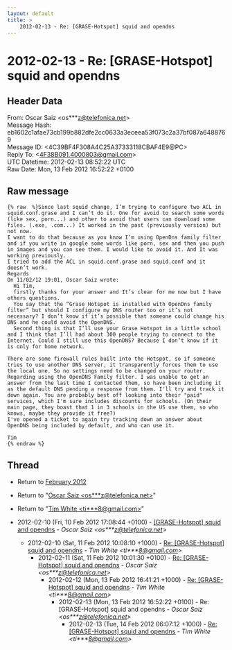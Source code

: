 ```yaml
---
layout: default
title: >
    2012-02-13 - Re: [GRASE-Hotspot] squid and opendns
---
```


# 2012-02-13 - Re: [GRASE-Hotspot] squid and opendns

## Header Data

From: Oscar Saiz \<os***z@telefonica.net\><br>
Message Hash: eb1602c1afae73cb199b882dfe2cc0633a3eceea53f073c2a37bf087a6488769<br>
Message ID: \<4C39BF4F308A4C25A37333118CBAF4E9@PC\><br>
Reply To: \<4F38B091.4000803@gmail.com\><br>
UTC Datetime: 2012-02-13 08:52:22 UTC<br>
Raw Date: Mon, 13 Feb 2012 16:52:22 +0100<br>

## Raw message

```
{% raw  %}Since last squid change, I’m trying to configure two ACL in squid.conf.grase and I can’t do it. One for avoid to search some words (like sex, porn...) and other to avoid that users can download some files. (.exe, .com...) It worked in the past (previously version) but not now.
I want to do that because as you know I’m using OpenDns family filter and if you write in google some words like porn, sex and then you push in images and you can see them. I would like to avoid it. And It was working previously.
I tried to add the ACL in squid.conf.grase and squid.conf and it doesn’t work.
Regards
On 11/02/12 19:01, Oscar Saiz wrote: 
  Hi Tim,
  firstly thanks for your answer and It’s clear for me now but I have others questions.
  You say that the “Grase Hotspot is installed with OpenDns family filter” but should I configure my DNS router too or it’s not necessary? I don’t know if it’s possible that someone could change his DNS and he could avoid the OpenDNS.
  Second thing is that I’ll use your Grase Hotspot in a little school and I think that I’ll had about 300 people trying to connect to the Internet. Could I still use this OpenDNS? Because I don’t know if it is only for home network.

There are some firewall rules built into the Hotspot, so if someone tries to use another DNS server, it transparently forces them to use the local one. So no settings need to be changed on your router.
Regarding using the OpenDNS Family filter. I was unable to get an answer from the last time I contacted them, so have been including it as the default DNS pending a response from them. I'll try and track it down again. You are probably best off looking into their "paid" services, which I'm sure includes discounts for schools. (On their main page, they boast that 1 in 3 schools in the US use them, so who knows, maybe they provide it free?)
I've opened a ticket to again try tracking down an answer about OpenDNS being included by default, and who can use it.

Tim
{% endraw %}
```

## Thread

+ Return to [February 2012](/archive/2012/02)

+ Return to "[Oscar Saiz <os***z<span>@</span>telefonica.net>](/authors/os___z_at_telefonica_net)"
+ Return to "[Tim White <ti***8<span>@</span>gmail.com>](/authors/ti___8_at_gmail_com)"

+ 2012-02-10 (Fri, 10 Feb 2012 17:08:44 +0100) - [[GRASE-Hotspot] squid and opendns](/archive/2012/02/60e3e0fe5cb195598266e7ea3e7334077d1d956efe013948ba368940b805ce86) - _Oscar Saiz \<os***z@telefonica.net\>_
  + 2012-02-10 (Sat, 11 Feb 2012 10:08:10 +1000) - [Re: [GRASE-Hotspot] squid and opendns](/archive/2012/02/c5534c0f7df70fbe1bc00fd85fa6dc7bce8b8a3d75387552fdf05ffcf799b02a) - _Tim White \<ti***8@gmail.com\>_
    + 2012-02-11 (Sat, 11 Feb 2012 10:01:30 +0100) - [Re: [GRASE-Hotspot] squid and opendns](/archive/2012/02/33ebc5521cf08f6bbcddf73f011aaad0112a6e3623d43d0f702544946ddd9317) - _Oscar Saiz \<os***z@telefonica.net\>_
      + 2012-02-12 (Mon, 13 Feb 2012 16:41:21 +1000) - [Re: [GRASE-Hotspot] squid and opendns](/archive/2012/02/0720853aebe60e854c06611f181daaa5a98bf55592850820756891560e95e662) - _Tim White \<ti***8@gmail.com\>_
        + 2012-02-13 (Mon, 13 Feb 2012 16:52:22 +0100) - Re: [GRASE-Hotspot] squid and opendns - _Oscar Saiz \<os***z@telefonica.net\>_
          + 2012-02-13 (Tue, 14 Feb 2012 06:07:12 +1000) - [Re: [GRASE-Hotspot] squid and opendns](/archive/2012/02/874e9329a4f1bc7fb4d18f4bae34710d739d0aa5a9ccbcb57c88896bb5bc393c) - _Tim White \<ti***8@gmail.com\>_

